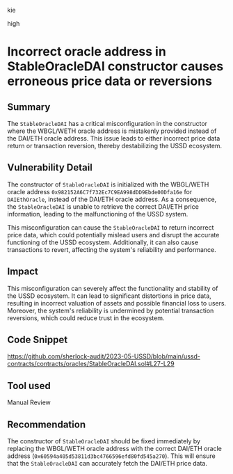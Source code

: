 kie

high

# Incorrect oracle address in StableOracleDAI constructor causes erroneous price data or reversions

## Summary

The `StableOracleDAI` has a critical misconfiguration in the constructor where the WBGL/WETH oracle address is mistakenly provided instead of the DAI/ETH oracle address. This issue leads to either incorrect price data return or transaction reversion, thereby destabilizing the USSD ecosystem.

## Vulnerability Detail

The constructor of `StableOracleDAI` is initialized with the WBGL/WETH oracle address `0x982152A6C7f732Ec7C9EA998dDD9Ebde00Dfa16e` for `DAIEthOracle`, instead of the DAI/ETH oracle address. As a consequence, the `StableOracleDAI` is unable to retrieve the correct DAI/ETH price information, leading to the malfunctioning of the USSD system.

This misconfiguration can cause the `StableOracleDAI` to return incorrect price data, which could potentially mislead users and disrupt the accurate functioning of the USSD ecosystem. Additionally, it can also cause transactions to revert, affecting the system's reliability and performance.

## Impact

This misconfiguration can severely affect the functionality and stability of the USSD ecosystem. It can lead to significant distortions in price data, resulting in incorrect valuation of assets and possible financial loss to users. Moreover, the system's reliability is undermined by potential transaction reversions, which could reduce trust in the ecosystem.

## Code Snippet

https://github.com/sherlock-audit/2023-05-USSD/blob/main/ussd-contracts/contracts/oracles/StableOracleDAI.sol#L27-L29

## Tool used
Manual Review

## Recommendation

The constructor of `StableOracleDAI` should be fixed immediately by replacing the WBGL/WETH oracle address with the correct DAI/ETH oracle address (`0x60594a405d53811d3bc4766596efd80fd545a270`). This will ensure that the `StableOracleDAI` can accurately fetch the DAI/ETH price data.
